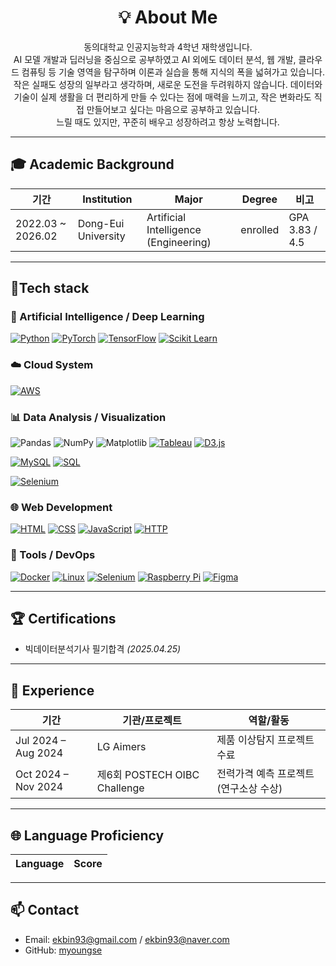 <h1 align="center"> 💡 About Me </h1>

<p align="center">
동의대학교 인공지능학과 4학년 재학생입니다.<br>
AI 모델 개발과 딥러닝을 중심으로 공부하였고 AI 외에도 데이터 분석, 웹 개발, 클라우드 컴퓨팅 등 기술 영역을 탐구하며 이론과 실습을 통해 지식의 폭을 넓혀가고 있습니다. 
작은 실패도 성장의 일부라고 생각하며, 새로운 도전을 두려워하지 않습니다. 데이터와 기술이 실제 생활을 더 편리하게 만들 수 있다는 점에 매력을 느끼고, 작은 변화라도 직접 만들어보고 싶다는 마음으로 공부하고 있습니다.<br>
느릴 때도 있지만, 꾸준히 배우고 성장하려고 항상 노력합니다.

</p>


---

## 🎓 Academic Background
| 기간               | Institution                          | Major                                | Degree    | 비고            |
|-----------------|----------------------------------|-------------------------------------|----------|----------------|
| 2022.03 ~ 2026.02 | Dong-Eui University              | Artificial Intelligence (Engineering) | enrolled | GPA 3.83 / 4.5  |

---

## 🚀Tech stack

### 🧠 Artificial Intelligence / Deep Learning
[![Python](https://img.shields.io/badge/Python-3776AB?style=for-the-badge&logo=python&logoColor=white)](https://www.python.org/)
[![PyTorch](https://img.shields.io/badge/PyTorch-EE4C2C?style=for-the-badge&logo=pytorch&logoColor=white)](https://pytorch.org/)
[![TensorFlow](https://img.shields.io/badge/TensorFlow-FF6F00?style=for-the-badge&logo=tensorflow&logoColor=white)](https://www.tensorflow.org/)
[![Scikit Learn](https://img.shields.io/badge/Scikit--Learn-F7931E?style=for-the-badge&logo=scikit-learn&logoColor=white)](https://scikit-learn.org/)

### ☁️ Cloud System
[![AWS](https://img.shields.io/badge/AWS-%23FF9900.svg?logo=amazon-web-services&logoColor=white)](#)

### 📊 Data Analysis / Visualization
![Pandas](https://img.shields.io/badge/Pandas-150458?style=flat&logo=pandas&logoColor=white)
![NumPy](https://img.shields.io/badge/NumPy-013243?style=flat&logo=numpy&logoColor=white)
![Matplotlib](https://img.shields.io/badge/Matplotlib-11557C?style=flat&logo=matplotlib&logoColor=white)
[![Tableau](https://img.shields.io/badge/Tableau-E97627?style=for-the-badge&logo=tableau&logoColor=white)](https://www.tableau.com/)
[![D3.js](https://img.shields.io/badge/D3.js-F9A03C?style=for-the-badge&logo=d3.js&logoColor=white)](https://d3js.org/)

[![MySQL](https://img.shields.io/badge/MySQL-4479A1?style=for-the-badge&logo=mysql&logoColor=white)](https://www.mysql.com/)
[![SQL](https://img.shields.io/badge/SQL-003B57?style=for-the-badge&logo=postgresql&logoColor=white)](https://en.wikipedia.org/wiki/SQL)

[![Selenium](https://img.shields.io/badge/Selenium-43B02A?style=for-the-badge&logo=selenium&logoColor=white)](https://www.selenium.dev/)

### 🌐 Web Development
[![HTML](https://img.shields.io/badge/HTML5-E34F26?style=for-the-badge&logo=html5&logoColor=white)](https://developer.mozilla.org/en-US/docs/Web/HTML)
[![CSS](https://img.shields.io/badge/CSS3-1572B6?style=for-the-badge&logo=css3&logoColor=white)](https://developer.mozilla.org/en-US/docs/Web/CSS)
[![JavaScript](https://img.shields.io/badge/JavaScript-F7DF1E?style=for-the-badge&logo=javascript&logoColor=black)](https://developer.mozilla.org/en-US/docs/Web/JavaScript)
[![HTTP](https://img.shields.io/badge/HTTP-005571?style=for-the-badge&logo=httpie&logoColor=white)](https://developer.mozilla.org/en-US/docs/Web/HTTP)

### 🔧 Tools / DevOps
[![Docker](https://img.shields.io/badge/Docker-2496ED?style=for-the-badge&logo=docker&logoColor=white)](https://www.docker.com/)
[![Linux](https://img.shields.io/badge/Linux-FCC624?style=for-the-badge&logo=linux&logoColor=black)](https://www.linux.org/)
[![Selenium](https://img.shields.io/badge/Selenium-43B02A?style=for-the-badge&logo=selenium&logoColor=white)](https://www.selenium.dev/)
[![Raspberry Pi](https://img.shields.io/badge/Raspberry%20Pi-C51A4A?style=for-the-badge&logo=raspberry-pi&logoColor=white)](https://www.raspberrypi.com/)
[![Figma](https://img.shields.io/badge/Figma-F24E1E?style=for-the-badge&logo=figma&logoColor=white)](https://www.figma.com/)

---

## 🏆 Certifications
- 빅데이터분석기사 필기합격 *(2025.04.25)*

---

## 💼 Experience
| 기간                    | 기관/프로젝트                                | 역할/활동                           |
|-----------------------|----------------------------------------|------------------------------------|
| Jul 2024 – Aug 2024     | LG Aimers                              | 제품 이상탐지 프로젝트 수료            |
| Oct 2024 – Nov 2024     | 제6회 POSTECH OIBC Challenge           | 전력가격 예측 프로젝트 (연구소상 수상) |

---

## 🌐 Language Proficiency
| Language  | Score |
|-----------|-------|

---

## 📫 Contact
- Email: ekbin93@gmail.com / ekbin93@naver.com  
- GitHub: [myoungse](https://github.com/myoungse)
